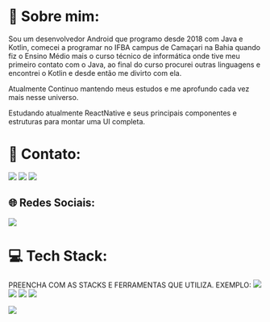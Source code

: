 # 💫 Sobre mim:

Sou um desenvolvedor Android que programo desde 2018 com Java e Kotlin, comecei a programar no IFBA campus de Camaçari na Bahia quando fiz o Ensino Médio mais o curso técnico de informática onde tive meu primeiro contato com o Java, ao final do curso procurei outras linguagens e encontrei o Kotlin e desde então me divirto com ela.

Atualmente Continuo mantendo meus estudos e me aprofundo cada vez mais nesse universo.

Estudando atualmente ReactNative e seus principais componentes e estruturas para montar uma UI completa.


# 📧 Contato:

<a href="mailto:emersonsantos1921@gmail.com"><img src="https://img.shields.io/badge/Gmail-D14836?style=for-the-badge&logo=gmail&logoColor=white"/><a/>
<a href="https://www.linkedin.com/in/emerson-dos-santos-silva-398319206/"><img src="https://img.shields.io/badge/LinkedIn-0077B5?style=for-the-badge&logo=linkedin&logoColor=white"/><a/>
<a href="https://wa.me/+5571991154541"><img src="https://img.shields.io/badge/WhatsApp-25D366?style=for-the-badge&logo=whatsapp&logoColor=white"/><a/>

## 🌐 Redes Sociais:
<a href="https://www.instagram.com/emerson_santos0.0/"><img src="https://img.shields.io/badge/Instagram-E4405F?style=for-the-badge&logo=instagram&logoColor=white"/><a/>

# 💻 Tech Stack:

PREENCHA COM AS STACKS E FERRAMENTAS QUE UTILIZA. EXEMPLO:
<img src="https://img.shields.io/badge/Android-3DDC84?style=for-the-badge&logo=android&logoColor=white"/> <img src="https://img.shields.io/badge/Kotlin-0095D5?&style=for-the-badge&logo=kotlin&logoColor=white"/>
<img src="https://img.shields.io/badge/Android_Studio-3DDC84?style=for-the-badge&logo=android-studio&logoColor=white"/>
<img src="https://img.shields.io/badge/GitHub-100000?style=for-the-badge&logo=github&logoColor=white"/>

[![](https://visitcount.itsvg.in/api?id=Emerson-Santos2002&icon=0&color=0)](https://visitcount.itsvg.in)
